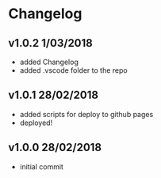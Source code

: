 # Changelog

## v1.0.2 1/03/2018
 - added Changelog
 - added .vscode folder to the repo

## v1.0.1 28/02/2018
 - added scripts for deploy to github pages
 - deployed!

## v1.0.0 28/02/2018
 - initial commit
